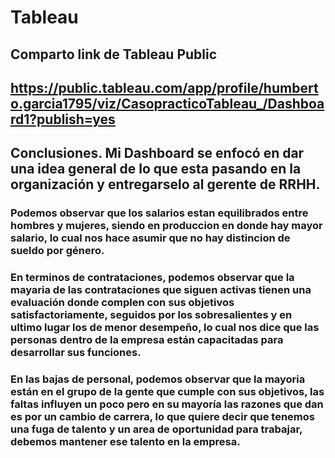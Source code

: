 # Tableau
## Comparto link de Tableau Public
## https://public.tableau.com/app/profile/humberto.garcia1795/viz/CasopracticoTableau_/Dashboard1?publish=yes

## Conclusiones. Mi Dashboard se enfocó en dar una idea general de lo que esta pasando en la organización y entregarselo al gerente de RRHH.

### Podemos observar que los salarios estan equilibrados entre hombres y mujeres, siendo en produccion en donde hay mayor salario, lo cual nos hace asumir que no hay distincion de sueldo por género.

### En terminos de contrataciones, podemos observar que la mayaria de las contrataciones que siguen activas tienen una evaluación donde complen con sus objetivos satisfactoriamente, seguidos por los sobresalientes y en ultimo lugar los de menor desempeño, lo cual nos dice que las personas dentro de la empresa están capacitadas para desarrollar sus funciones.

### En las bajas de personal, podemos observar que la mayoria están en el grupo de la gente que cumple con sus objetivos, las faltas influyen un poco pero en su mayoría las razones que dan es por un cambio de carrera, lo que quiere decir que tenemos una fuga de talento y un area de oportunidad para trabajar, debemos mantener ese talento en la empresa. 


